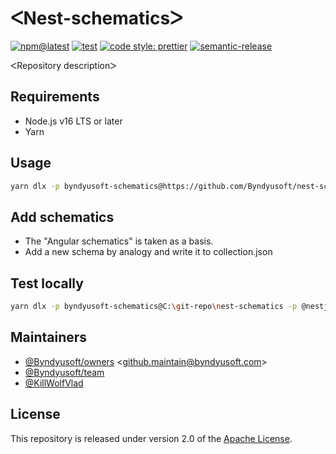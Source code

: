 # ᐸNest-schematicsᐳ

[![npm@latest](https://img.shields.io/npm/v/@@byndyusoft/nest-schematics/latest.svg)](https://www.npmjs.com/package/@@byndyusoft/nest-schematics)
[![test](https://github.com/Byndyusoft/node-typescript-template/actions/workflows/test.yaml/badge.svg?branch=master)](https://github.com/Byndyusoft/node-typescript-template/actions/workflows/test.yaml)
[![code style: prettier](https://img.shields.io/badge/code_style-prettier-ff69b4.svg)](https://github.com/prettier/prettier)
[![semantic-release](https://img.shields.io/badge/%20%20%F0%9F%93%A6%F0%9F%9A%80-semantic--release-e10079.svg)](https://github.com/semantic-release/semantic-release)

ᐸRepository descriptionᐳ

## Requirements

- Node.js v16 LTS or later
- Yarn

## Usage

```bash
yarn dlx -p byndyusoft-schematics@https://github.com/Byndyusoft/nest-schematics  -p @nestjs/cli nest g app -c byndyusoft-schematics
```

## Add schematics

- The "Angular schematics" is taken as a basis.
- Add a new schema by analogy and write it to collection.json

## Test locally

```bash
yarn dlx -p byndyusoft-schematics@C:\git-repo\nest-schematics -p @nestjs/cli nest g app -c byndyusoft-schematics
```

## Maintainers

- [@Byndyusoft/owners](https://github.com/orgs/Byndyusoft/teams/owners) <<github.maintain@byndyusoft.com>>
- [@Byndyusoft/team](https://github.com/orgs/Byndyusoft/teams/team)
- [@KillWolfVlad](https://github.com/KillWolfVlad)

## License

This repository is released under version 2.0 of the
[Apache License](https://www.apache.org/licenses/LICENSE-2.0).
